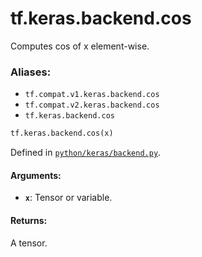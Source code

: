 <div itemscope itemtype="http://developers.google.com/ReferenceObject">
<meta itemprop="name" content="tf.keras.backend.cos" />
<meta itemprop="path" content="Stable" />
</div>

# tf.keras.backend.cos

Computes cos of x element-wise.

### Aliases:

* `tf.compat.v1.keras.backend.cos`
* `tf.compat.v2.keras.backend.cos`
* `tf.keras.backend.cos`

``` python
tf.keras.backend.cos(x)
```



Defined in [`python/keras/backend.py`](/code/stable/tensorflow/python/keras/backend.py).

<!-- Placeholder for "Used in" -->


#### Arguments:


* <b>`x`</b>: Tensor or variable.


#### Returns:

A tensor.
